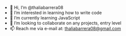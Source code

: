 - 👋 Hi, I’m @thaliabarrera08
- 👀 I’m interested in learning how to write code
- 🌱 I’m currently learning JavaScript
- 💞️ I’m looking to collaborate on any projects, entry level
- 📫 Reach me via e-mail at: thaliabarrera08@gmail.com


<!---
thaliabarrera08/thaliabarrera08 is a ✨ special ✨ repository because its `README.md` (this file) appears on your GitHub profile.
You can click the Preview link to take a look at your changes.
--->
